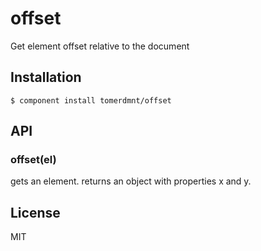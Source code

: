 
# offset

  Get element offset relative to the document

## Installation

    $ component install tomerdmnt/offset

## API

### offset(el)
gets an element. returns an object with properties x and y.

## License

  MIT
